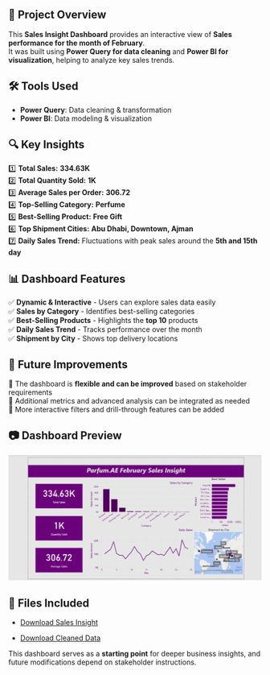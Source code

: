 

## 📝 Project Overview
This **Sales Insight Dashboard** provides an interactive view of **Sales performance for the month of February**.  
It was built using **Power Query for data cleaning** and **Power BI for visualization**, helping to analyze key sales trends.

## 🛠️ Tools Used
- **Power Query**: Data cleaning & transformation  
- **Power BI**: Data modeling & visualization  

## 🔍 Key Insights
1️⃣ **Total Sales:** **334.63K**  
2️⃣ **Total Quantity Sold:** **1K**  
3️⃣ **Average Sales per Order:** **306.72**  
4️⃣ **Top-Selling Category:** **Perfume**  
5️⃣ **Best-Selling Product:** **Free Gift**  
6️⃣ **Top Shipment Cities:** **Abu Dhabi, Downtown, Ajman**  
7️⃣ **Daily Sales Trend:** Fluctuations with peak sales around the **5th and 15th day**  

## 📊 Dashboard Features
✅ **Dynamic & Interactive** - Users can explore sales data easily  
✅ **Sales by Category** - Identifies best-selling categories  
✅ **Best-Selling Products** - Highlights the **top 10** products  
✅ **Daily Sales Trend** - Tracks performance over the month  
✅ **Shipment by City** - Shows top delivery locations  

## 🚀 Future Improvements
🔹 The dashboard is **flexible and can be improved** based on stakeholder requirements  
🔹 Additional metrics and advanced analysis can be integrated as needed  
🔹 More interactive filters and drill-through features can be added  

## 📷 Dashboard Preview
![Dashboard Preview](Sales%20Insight%20February.png)

  

## 📂 Files Included
- [Download Sales Insight](February%20Sales%20Insight.pbix)


- [Download Cleaned Data](Cleaned%20Data.xlsx)


This dashboard serves as a **starting point** for deeper business insights, and future modifications depend on stakeholder instructions.  
